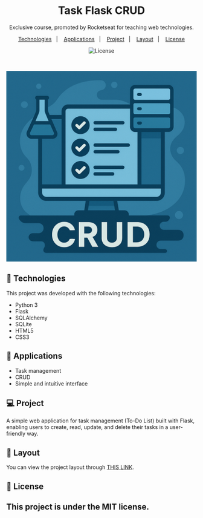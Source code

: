 <h1 align="center"> Task Flask CRUD </h1>

<p align="center">
Exclusive course, promoted by Rocketseat for teaching web technologies.
</p>

<p align="center">
  <a href="#-tecnologias">Technologies</a>&nbsp;&nbsp;&nbsp;|&nbsp;&nbsp;&nbsp;
  <a href="#-applications">Applications</a>&nbsp;&nbsp;&nbsp;|&nbsp;&nbsp;&nbsp;
  <a href="#-projeto">Project</a>&nbsp;&nbsp;&nbsp;|&nbsp;&nbsp;&nbsp;
  <a href="#-layout">Layout</a>&nbsp;&nbsp;&nbsp;|&nbsp;&nbsp;&nbsp;
  <a href="#memo-licença">License</a>
</p>

<p align="center">
  <img alt="License" src="https://img.shields.io/static/v1?label=license&message=MIT&color=49AA26&labelColor=000000">
</p>

<br>

![ContactList](./assets/image%20CRUD.png) 

## 🚀 Technologies

This project was developed with the following technologies:

- Python 3
- Flask
- SQLAlchemy
- SQLite 
- HTML5
- CSS3

## 🔧 Applications

- Task management
- CRUD
- Simple and intuitive interface

## 💻 Project

A simple web application for task management (To-Do List) built with Flask, enabling users to create, read, update, and delete their tasks in a user-friendly way.

## 🔖 Layout

You can view the project layout through [THIS LINK](https://github.com/Tavinhoviana/Task-flask-crud).

## :memo: License

This project is under the MIT license.
---

